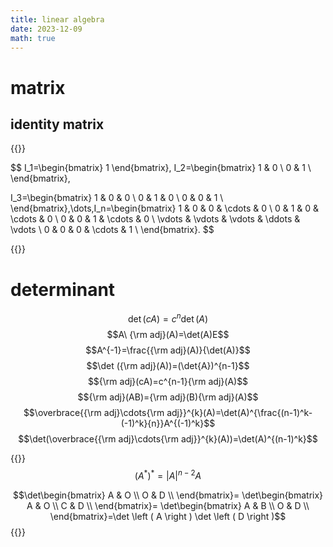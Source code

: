 ```yaml
---
title: linear algebra
date: 2023-12-09
math: true
---
```

# matrix
## identity matrix
{{<raw>}}

$$
I_1=\begin{bmatrix}
1
\end{bmatrix},
I_2=\begin{bmatrix}
1 & 0 \\
0 & 1 \\
\end{bmatrix},

I_3=\begin{bmatrix}
1 & 0 & 0 \\
0 & 1 & 0 \\
0 & 0 & 1 \\
\end{bmatrix},\dots,I_n=\begin{bmatrix}
1 & 0 & 0 & \cdots & 0 \\
0 & 1 & 0 & \cdots & 0 \\
0 & 0 & 1 & \cdots & 0 \\
\vdots & \vdots & \vdots & \ddots & \vdots \\
0 & 0 & 0 & \cdots & 1 \\
\end{bmatrix}.
$$

{{</raw>}}
# determinant
$$\det(cA)=c^n\det(A)$$
$$A\ {\rm adj}(A)=\det(A)E$$
$$A^{-1}=\frac{{\rm adj}(A)}{\det(A)}$$
$$\det ({\rm adj}(A))=(\det{A})^{n-1}$$
$${\rm adj}(cA)=c^{n-1}{\rm adj}(A)$$
$${\rm adj}(AB)={\rm adj}(B){\rm adj}(A)$$
$$\overbrace{{\rm adj}\cdots{\rm adj}}^{k}(A)=\det(A)^{\frac{(n-1)^k-(-1)^k}{n}}A^{(-1)^k}$$
$$\det(\overbrace{{\rm adj}\cdots{\rm adj}}^{k}(A))=\det(A)^{(n-1)^k}$$


{{<raw>}}
$$\left(A^*\right)^*=\left|A\right|^{n-2}A$$

$$\det\begin{bmatrix}
A & O \\
O & D \\
\end{bmatrix}=
\det\begin{bmatrix}
A & O \\
C & D \\
\end{bmatrix}=
\det\begin{bmatrix}
A & B \\
O & D \\
\end{bmatrix}=\det \left ( A \right ) \det \left ( D \right )$$
{{</raw>}}